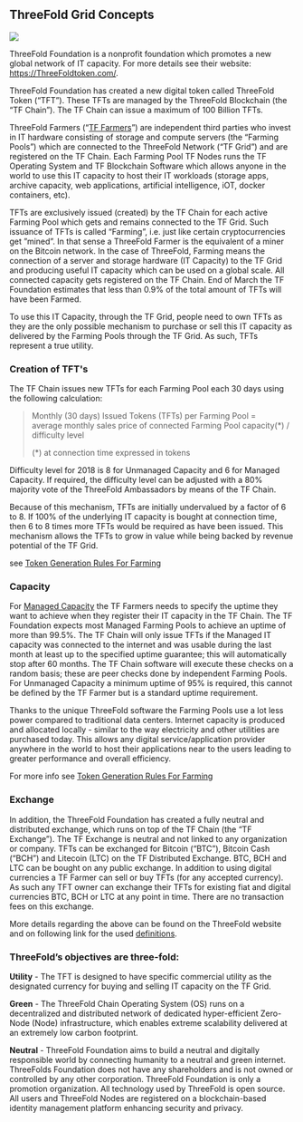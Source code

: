 ## ThreeFold Grid Concepts

![](images/grid.png)

ThreeFold Foundation is a nonprofit foundation which promotes a new global network of IT capacity. For more details see their website:  https://ThreeFoldtoken.com/. 

ThreeFold Foundation has created a new digital token called ThreeFold Token (“TFT”). These TFTs are managed by the ThreeFold Blockchain (the “TF Chain”). The TF Chain can issue a maximum of 100 Billion TFTs. 

ThreeFold Farmers (“[TF Farmers](https://docs.grid.tf/threefold/info/src/branch/master/legal/definitions.md)”) are independent third parties who invest in IT hardware consisting of storage and compute servers (the “Farming Pools”) which are connected to the ThreeFold Network (“TF Grid”) and are registered on the TF Chain. Each Farming Pool TF Nodes runs the TF Operating System and TF Blockchain Software which allows anyone in the world to use this IT capacity to host their IT workloads (storage apps, archive capacity, web applications, artificial intelligence, iOT, docker containers, etc). 

TFTs are exclusively issued (created) by the TF Chain for each active Farming Pool which gets and remains connected to the TF Grid. Such issuance of TFTs is called “Farming”, i.e. just like certain cryptocurrencies get ”mined”. In that sense a ThreeFold Farmer is the equivalent of a miner on the Bitcoin network. In the case of ThreeFold, Farming means the connection of a server and storage hardware (IT Capacity) to the TF Grid and producing useful IT capacity which can be used on a global scale. All connected capacity gets registered on the TF Chain. End of March the TF Foundation estimates that less than 0.9% of the total amount of TFTs will have been Farmed. 

To use this IT Capacity, through the TF Grid, people need to own TFTs as they are the only possible mechanism to purchase or sell this IT capacity as delivered by the Farming Pools through the TF Grid. As such, TFTs represent a true utility. 

### Creation of TFT's

The TF Chain issues new TFTs for each Farming Pool each 30 days using the following calculation:

> Monthly (30 days) Issued Tokens (TFTs) per Farming Pool =  
> average monthly sales price of connected Farming Pool capacity(*)
> / difficulty level
>
> (*) at connection time expressed in tokens 

Difficulty level for 2018 is 8 for Unmanaged Capacity and 6 for Managed Capacity. If required, the difficulty level can be adjusted with a 80% majority vote of the ThreeFold Ambassadors by means of the TF Chain. 

Because of this mechanism, TFTs are initially undervalued by a factor of 6 to 8. If 100% of the underlying IT capacity is bought at connection time, then 6 to 8 times more TFTs would be required as have been issued. This mechanism allows the TFTs to grow in value while being backed by revenue potential of the TF Grid.

see [Token Generation Rules For Farming](https://docs.grid.tf/threefold/info/src/branch/master/concepts/Token_Generation_Rules_For_Farming.md#token-generation-rules-for-farming)

### Capacity

For [Managed Capacity](https://docs.grid.tf/threefold/info/src/branch/master/legal/definitions.md) the TF Farmers needs to specify the uptime they want to achieve when they register their IT capacity in the TF Chain. The TF Foundation expects most Managed Farming Pools to achieve an uptime of more than 99.5%. The TF Chain will only issue TFTs if the Managed IT capacity was connected to the internet and was usable during the last month at least up to the specified uptime guarantee; this will automatically stop after 60 months. The TF Chain software will execute these checks on a random basis; these are peer checks done by independent Farming Pools. For Unmanaged Capacity a minimum uptime of 95% is required, this cannot be defined by the TF Farmer but is a standard uptime requirement.

Thanks to the unique ThreeFold software the Farming Pools use a lot less power compared to traditional data centers. Internet capacity is produced and allocated locally - similar to the way electricity and other utilities are purchased today. This allows any digital service/application provider anywhere in the world to host their applications near to the users leading to greater performance and overall efficiency.

For more info see [Token Generation Rules For Farming](Token_Generation_Rules_For_Farming.md)

### Exchange

In addition, the ThreeFold Foundation has created a fully neutral and distributed exchange, which runs on top of the TF Chain (the “TF Exchange”). The TF Exchange is neutral and not linked to any organization or company. TFTs can be exchanged for Bitcoin (“BTC”), Bitcoin Cash (“BCH”) and Litecoin (LTC) on the TF Distributed Exchange. BTC, BCH and LTC can be bought on any public exchange. In addition to using digital currencies a TF Farmer can sell or buy TFTs (for any accepted currency). As such any TFT owner can exchange their TFTs for existing fiat and digital currencies BTC, BCH or LTC at any point in time. There are no transaction fees on this exchange.

More details regarding the above can be found on the ThreeFold website and on following link for the used [definitions](https://docs.grid.tf/threefold/info/src/branch/master/legal/definitions.md).


### ThreeFold’s objectives are three-fold:

**Utility** - The TFT is designed to have specific commercial utility as the designated currency for buying and selling IT capacity on the TF Grid. 

**Green** - The ThreeFold Chain Operating System (OS) runs on a decentralized and distributed network of dedicated hyper-efficient Zero-Node (Node) infrastructure, which enables extreme scalability delivered at an extremely low carbon footprint.

**Neutral** - ThreeFold Foundation aims to build a neutral and digitally responsible world by connecting humanity to a neutral and green internet. ThreeFolds Foundation does not have any shareholders and is not owned or controlled by any other corporation. ThreeFold Foundation is only a promotion organization. All technology used by ThreeFold is open source. All users and ThreeFold Nodes are registered on a blockchain-based identity management platform enhancing security and privacy.  ​